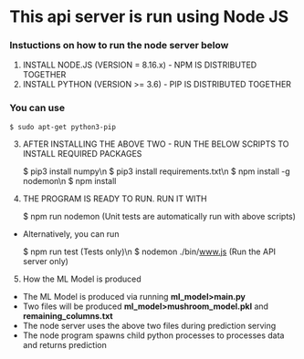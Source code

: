 # This api server is run using Node JS

### Instuctions on how to run the node server below

1. INSTALL NODE.JS (VERSION = 8.16.x) - NPM IS DISTRIBUTED TOGETHER
2. INSTALL PYTHON (VERSION >= 3.6) - PIP IS DISTRIBUTED TOGETHER   
### You can use
    $ sudo apt-get python3-pip

3. AFTER INSTALLING THE ABOVE TWO - RUN THE BELOW SCRIPTS TO INSTALL REQUIRED PACKAGES

    $ pip3 install numpy\n
    $ pip3 install requirements.txt\n
    $ npm install -g nodemon\n
    $ npm install 

4. THE PROGRAM IS READY TO RUN. RUN IT WITH 

    $ npm run nodemon (Unit tests are automatically run with above scripts)
+ Alternatively, you can run 

    $ npm run test (Tests only)\n
    $ nodemon ./bin/www.js (Run the API server only)

5. How the ML Model is produced
+ The ML Model is produced via running **ml_model>main.py**
+ Two files will be produced **ml_model>mushroom_model.pkl** and **remaining_columns.txt** 
+ The node server uses the above two files during prediction serving
+ The node program spawns child python processes to processes data and returns prediction 
